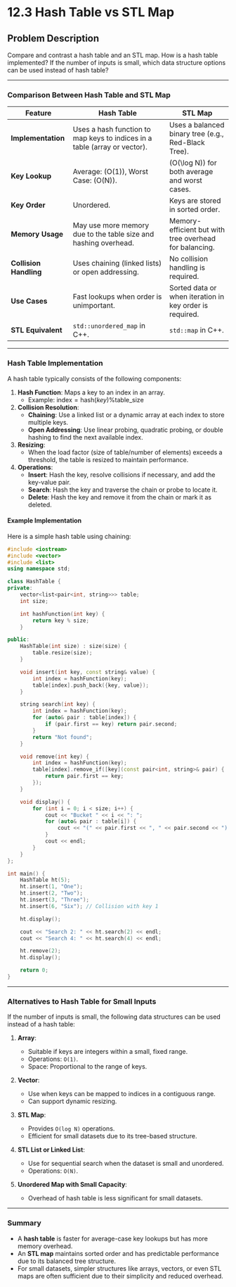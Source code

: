 # 12.3 Hash Table vs STL Map

## Problem Description
Compare and contrast a hash table and an STL map. How is a hash table implemented? If the number of inputs is small, which data structure options can be used instead of hash table?

---

### Comparison Between Hash Table and STL Map

| Feature                 | Hash Table                                   | STL Map                                     |
|-------------------------|---------------------------------------------|--------------------------------------------|
| **Implementation**      | Uses a hash function to map keys to indices in a table (array or vector). | Uses a balanced binary tree (e.g., Red-Black Tree). |
| **Key Lookup**          | Average: \(O(1)\), Worst Case: \(O(N)\).    | \(O(\log N)\) for both average and worst cases. |
| **Key Order**           | Unordered.                                 | Keys are stored in sorted order.            |
| **Memory Usage**        | May use more memory due to the table size and hashing overhead. | Memory-efficient but with tree overhead for balancing. |
| **Collision Handling**  | Uses chaining (linked lists) or open addressing. | No collision handling is required.          |
| **Use Cases**           | Fast lookups when order is unimportant.     | Sorted data or when iteration in key order is required. |
| **STL Equivalent**      | `std::unordered_map` in C++.                | `std::map` in C++.                          |

---

### Hash Table Implementation

A hash table typically consists of the following components:

1. **Hash Function**: Maps a key to an index in an array.
   - Example: $`\text{index} = \text{hash}(key) \% \text{table\_size}`$
2. **Collision Resolution**:
   - **Chaining**: Use a linked list or a dynamic array at each index to store multiple keys.
   - **Open Addressing**: Use linear probing, quadratic probing, or double hashing to find the next available index.
3. **Resizing**:
   - When the load factor $`(\text{size of table} / \text{number of elements})`$ exceeds a threshold, the table is resized to maintain performance.
4. **Operations**:
   - **Insert**: Hash the key, resolve collisions if necessary, and add the key-value pair.
   - **Search**: Hash the key and traverse the chain or probe to locate it.
   - **Delete**: Hash the key and remove it from the chain or mark it as deleted.

#### Example Implementation
Here is a simple hash table using chaining:

```cpp
#include <iostream>
#include <vector>
#include <list>
using namespace std;

class HashTable {
private:
    vector<list<pair<int, string>>> table;
    int size;

    int hashFunction(int key) {
        return key % size;
    }

public:
    HashTable(int size) : size(size) {
        table.resize(size);
    }

    void insert(int key, const string& value) {
        int index = hashFunction(key);
        table[index].push_back({key, value});
    }

    string search(int key) {
        int index = hashFunction(key);
        for (auto& pair : table[index]) {
            if (pair.first == key) return pair.second;
        }
        return "Not found";
    }

    void remove(int key) {
        int index = hashFunction(key);
        table[index].remove_if([key](const pair<int, string>& pair) {
            return pair.first == key;
        });
    }

    void display() {
        for (int i = 0; i < size; i++) {
            cout << "Bucket " << i << ": ";
            for (auto& pair : table[i]) {
                cout << "(" << pair.first << ", " << pair.second << ") ";
            }
            cout << endl;
        }
    }
};

int main() {
    HashTable ht(5);
    ht.insert(1, "One");
    ht.insert(2, "Two");
    ht.insert(3, "Three");
    ht.insert(6, "Six"); // Collision with key 1

    ht.display();

    cout << "Search 2: " << ht.search(2) << endl;
    cout << "Search 4: " << ht.search(4) << endl;

    ht.remove(2);
    ht.display();

    return 0;
}
```

---

### Alternatives to Hash Table for Small Inputs

If the number of inputs is small, the following data structures can be used instead of a hash table:

1. **Array**:
   - Suitable if keys are integers within a small, fixed range.
   - Operations: `O(1)`.
   - Space: Proportional to the range of keys.

2. **Vector**:
   - Use when keys can be mapped to indices in a contiguous range.
   - Can support dynamic resizing.

3. **STL Map**:
   - Provides `O(log N)` operations.
   - Efficient for small datasets due to its tree-based structure.

4. **STL List or Linked List**:
   - Use for sequential search when the dataset is small and unordered.
   - Operations: `O(N)`.

5. **Unordered Map with Small Capacity**:
   - Overhead of hash table is less significant for small datasets.

---

### Summary
- A **hash table** is faster for average-case key lookups but has more memory overhead.
- An **STL map** maintains sorted order and has predictable performance due to its balanced tree structure.
- For small datasets, simpler structures like arrays, vectors, or even STL maps are often sufficient due to their simplicity and reduced overhead.
